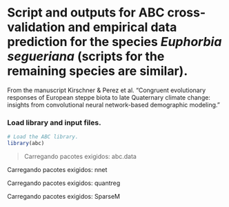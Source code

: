 Script and outputs for ABC cross-validation and empirical data
prediction for the species *Euphorbia segueriana* (scripts for the
remaining species are similar).
================

From the manuscript Kirschner & Perez et al. “Congruent evolutionary
responses of European steppe biota to late Quaternary climate change:
insights from convolutional neural network-based demographic modeling.”

### Load library and input files.

``` r
# Load the ABC library.
library(abc)
```

> Carregando pacotes exigidos: abc.data

Carregando pacotes exigidos: nnet

Carregando pacotes exigidos: quantreg

Carregando pacotes exigidos: SparseM

>
